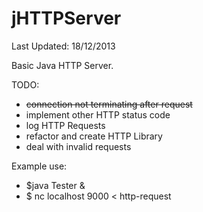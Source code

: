 jHTTPServer
===========

Last Updated: 18/12/2013

Basic Java HTTP Server.

TODO:
  - <del>connection not terminating after request</del>
  - implement other HTTP status code
  - log HTTP Requests
  - refactor and create HTTP Library
  - deal with invalid requests


Example use:
  - $java Tester &
  - $ nc localhost 9000 < http-request
